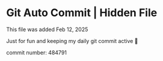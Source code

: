 # Git Auto Commit | Hidden File

This file was added Feb 12, 2025

Just for fun and keeping my daily git commit active 🤪

commit number: 484791
